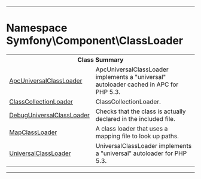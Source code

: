 - - -

# Namespace Symfony\Component\ClassLoader #

<table class="title">
<tr><th colspan="2" class="title">Class Summary</th></tr>
<tr><td class="name"><a href="https://github.com/JeyDotC/Hirudo-docs/blob/master/symfony/component/classloader/apcuniversalclassloader.html">ApcUniversalClassLoader</a></td><td class="description">ApcUniversalClassLoader implements a "universal" autoloader cached in APC for PHP 5.3.
</td></tr>
<tr><td class="name"><a href="https://github.com/JeyDotC/Hirudo-docs/blob/master/symfony/component/classloader/classcollectionloader.html">ClassCollectionLoader</a></td><td class="description">ClassCollectionLoader.</td></tr>
<tr><td class="name"><a href="https://github.com/JeyDotC/Hirudo-docs/blob/master/symfony/component/classloader/debuguniversalclassloader.html">DebugUniversalClassLoader</a></td><td class="description">Checks that the class is actually declared in the included file.</td></tr>
<tr><td class="name"><a href="https://github.com/JeyDotC/Hirudo-docs/blob/master/symfony/component/classloader/mapclassloader.html">MapClassLoader</a></td><td class="description">A class loader that uses a mapping file to look up paths.</td></tr>
<tr><td class="name"><a href="https://github.com/JeyDotC/Hirudo-docs/blob/master/symfony/component/classloader/universalclassloader.html">UniversalClassLoader</a></td><td class="description">UniversalClassLoader implements a "universal" autoloader for PHP 5.3.
</td></tr>
</table>

- - -

